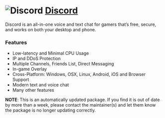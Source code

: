 # ![Discord](https://raw.githubusercontent.com/tixona/chocolatey-packages/master/icons/discord.svg "Discord Logo") [Discord](https://chocolatey.org/packages/discord)

Discord is an all-in-one voice and text chat for gamers that’s free, secure, and works on both your desktop and phone.

### Features
* Low-latency and Minimal CPU Usage
* IP and DDoS Protection
* Multiple Channels, Friends List, Direct Messaging
* In-game Overlay
* Cross-Platform: Windows, OSX, Linux, Android, iOS and Browser Support
* Modern text and voice chat
* Many other features

**NOTE**: This is an automatically updated package. If you find it is out of date by more than a week, please contact the maintainer(s) and let them know the package is no longer updating correctly.